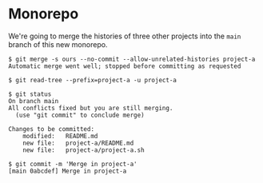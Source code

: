 # Monorepo

We're going to merge the histories of three other projects into the `main`
branch of this new monorepo.

```
$ git merge -s ours --no-commit --allow-unrelated-histories project-a 
Automatic merge went well; stopped before committing as requested

$ git read-tree --prefix=project-a -u project-a

$ git status
On branch main
All conflicts fixed but you are still merging.
  (use "git commit" to conclude merge)

Changes to be committed:
	modified:   README.md
	new file:   project-a/README.md
	new file:   project-a/project-a.sh

$ git commit -m 'Merge in project-a'
[main 0abcdef] Merge in project-a
```
